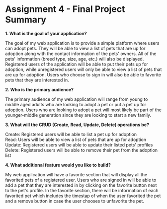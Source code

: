 # Assignment 4 - Final Project Summary
**1. What is the goal of your application?**

The goal of my web application is to provide a simple platform where users can adopt pets. They will be able to view a list of pets that are up for adoption along with the contact information of the pets' owners. All of the pets' information (breed type, size, age, etc.) will also be displayed. Registered users of the application will be able to put their pets up for adoption, while unregistered users will only be able to view a list of pets that are up for adoption. Users who choose to sign in will also be able to favorite pets that they are interested in. 

**2. Who is the primary audience?**

The primary audience of my web application will range from young to middle aged adults who are looking to adopt a pet or put a pet up for adoption. Users who are looking to adopt a pet will most likely be part of the younger-middle generation since they are looking to start a new family. 

**3. What will the CRUD (Create, Read, Update, Delete) operations be?**

Create: Registered users will be able to list a pet up for adoption  
Read: Users will be able to view a list of pets that are up for adoption  
Update: Registered users will be able to update their listed pets' profiles  
Delete: Registered users will be able to remove their pet from the adoption list

**4. What additional feature would you like to build?**

My web application will have a favorite section that will display all the favorited pets of a registered user. Users who are signed in will be able to add a pet that they are interested in by clicking on the favorite button next to the pet's profile. In the favorite section, there will be information of each favorited pet which includes the timestap of when the user favorited the pet and a remove button in case the user chooses to unfavorite the pet. 
